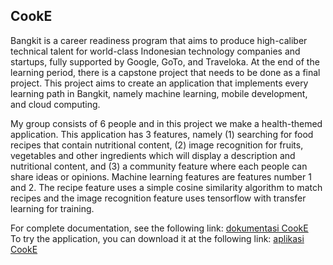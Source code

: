 ## CookE

Bangkit is a career readiness program that aims to produce high-caliber technical talent for world-class Indonesian technology companies and startups, fully supported by Google, GoTo, and Traveloka. At the end of the learning period, there is a capstone project that needs to be done as a final project. This project aims to create an application that implements every learning path in Bangkit, namely machine learning, mobile development, and cloud computing.

My group consists of 6 people and in this project we make a health-themed application. This application has 3 features, namely (1) searching for food recipes that contain nutritional content, (2) image recognition for fruits, vegetables and other ingredients which will display a description and nutritional content, and (3) a community feature where each people can share ideas or opinions.
Machine learning features are features number 1 and 2. The recipe feature uses a simple cosine similarity algorithm to match recipes and the image recognition feature uses tensorflow with transfer learning for training.

For complete documentation, see the following link: [dokumentasi CookE](https://github.com/Cook-E-Capstone) <br>
To try the application, you can download it at the following link: [aplikasi CookE](https://drive.google.com/uc?export=download&id=1QY1JafYsRazOhfYzxUAhXkC-J4dFR_E2)

